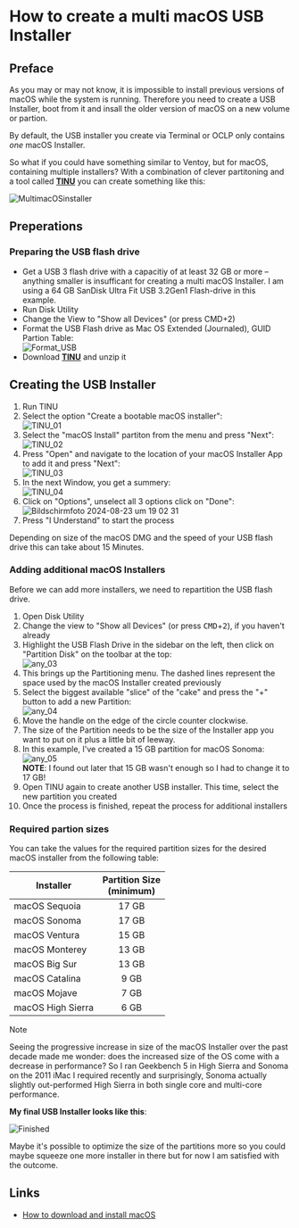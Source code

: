 # How to create a multi macOS USB Installer

## Preface 

As you may or may not know, it is impossible to install previous versions of macOS while the system is running. Therefore you need to create a USB Installer, boot from it and insall the older version of macOS on a new volume or partion. 

By default, the USB installer you create via Terminal or OCLP only contains *one* macOS Installer.

So what if you could have something similar to Ventoy, but for macOS, containing multiple installers? With a combination of clever partitoning and a tool called [**TINU**](https://github.com/ITzTravelInTime/TINU) you can create something like this:

![MultimacOSinstaller](https://github.com/user-attachments/assets/c9b28c7e-7507-443b-867f-12f3ae9ef24a)

## Preperations

### Preparing the USB flash drive

- Get a USB 3 flash drive with a capacitiy of at least 32 GB or more – anything smaller is insufficant for creating a multi macOS Installer. I am using a 64 GB SanDisk Ultra Fit USB 3.2Gen1 Flash-drive in this example.
- Run Disk Utility
- Change the View to "Show all Devices" (or press CMD+2)
- Format the USB Flash drive as Mac OS Extended (Journaled), GUID Partion Table:<br>![Format_USB](https://github.com/user-attachments/assets/57804ad3-53b9-4883-8165-f7d9e223e104)
- Download [**TINU**](https://github.com/ITzTravelInTime/TINU) and unzip it

## Creating the USB Installer

1. Run TINU
2. Select the option "Create a bootable macOS installer":<br>![TINU_01](https://github.com/user-attachments/assets/b54e78c8-f557-4f42-9f74-d6ace1918282)
3. Select the "macOS Install" partiton from the menu and press "Next":<br>![TINU_02](https://github.com/user-attachments/assets/10b03691-7602-4c04-88e2-2c4aadbca86c)
4. Press "Open" and navigate to the location of your macOS Installer App to add it and press "Next":<br>![TINU_03](https://github.com/user-attachments/assets/accf3e39-439b-4627-8787-35ac28317723)
5. In the next Window, you get a summery:<br>![TINU_04](https://github.com/user-attachments/assets/55e99ca4-f13d-497e-ba53-69be14589fde)
6. Click on "Options", unselect all 3 options click on "Done":<br>![Bildschirmfoto 2024-08-23 um 19 02 31](https://github.com/user-attachments/assets/c8177bfa-2470-467d-a2d0-88645948ee7a)
7. Press "I Understand" to start the process

Depending on size of the macOS DMG and the speed of your USB flash drive this can take about 15 Minutes.

### Adding additional macOS Installers

Before we can add more installers, we need to repartition the USB flash drive. 

1. Open Disk Utility
2. Change the view to "Show all Devices" (or press <kbd>CMD</kbd>+<kbd>2</kbd>), if you haven't already
3. Highlight the USB Flash Drive in the sidebar on the left, then click on "Partition Disk" on the toolbar at the top:<br>![any_03](https://github.com/user-attachments/assets/4e43bfe5-b290-4665-bd42-e984ef00c3b7)
4. This brings up the Partitioning menu. The dashed lines represent the space used by the macOS Installer created previously
5. Select the biggest available "slice" of the "cake" and press the "+" button to add a new Partition:<br>![any_04](https://github.com/user-attachments/assets/41263cad-8618-4c0c-90c7-c67e925c120c)
6. Move the handle on the edge of the circle counter clockwise.
7. The size of the Partition needs to be the size of the Installer app you want to put on it plus a little bit of leeway.
8. In this example, I've created a 15 GB partition for macOS Sonoma:<br>![any_05](https://github.com/user-attachments/assets/d2fe99ea-96a9-445f-bb02-41764fc2e88d)<br> **NOTE**: I found out later that 15 GB wasn't enough so I had to change it to 17 GB!
10. Open TINU again to create another USB installer. This time, select the new partition you created
11. Once the process is finished, repeat the process for additional installers

### Required partion sizes

You can take the values for the required partition sizes for the desired macOS installer from the following table:

Installer | Partition Size <br>(minimum)
----------|:-------------------------:
macOS Sequoia | 17 GB
macOS Sonoma | 17 GB
macOS Ventura | 15 GB
macOS Monterey | 13 GB
macOS Big Sur | 13 GB
macOS Catalina | 9 GB
macOS Mojave | 7 GB 
macOS High Sierra |6 GB

> [!NOTE]
>
> Seeing the progressive increase in size of the macOS Installer over the past decade made me wonder: does the increased size of the OS come with a decrease in performance? So I ran Geekbench 5 in High Sierra and Sonoma on the 2011 iMac I required recently and surprisingly, Sonoma actually slightly out-performed High Sierra in both single core and multi-core performance.

**My final USB Installer looks like this**:

![Finished](https://github.com/user-attachments/assets/d9feafef-c839-4ded-970e-db0228021b17)

Maybe it's possible to optimize the size of the partitions more so you could maybe squeeze one more installer in there but for now I am satisfied with the outcome.

## Links

- [How to download and install macOS](https://support.apple.com/en-us/102662)

